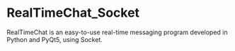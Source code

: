 # RealTimeChat_Socket
RealTimeChat is an easy-to-use real-time messaging program developed in Python and PyQt5, using Socket.
